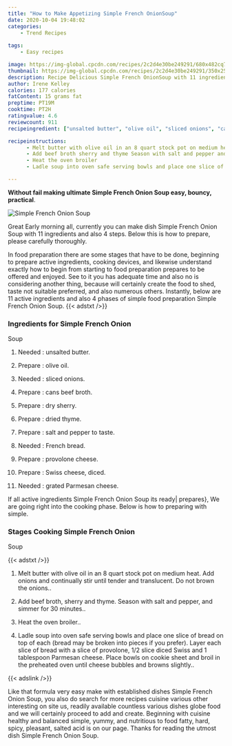```yaml
---
title: "How to Make Appetizing Simple French OnionSoup"
date: 2020-10-04 19:48:02
categories:
    - Trend Recipes
    
tags:
    - Easy recipes

image: https://img-global.cpcdn.com/recipes/2c2d4e30be249291/680x482cq70/simple-french-onion-soup-recipe-main-photo.jpg
thumbnail: https://img-global.cpcdn.com/recipes/2c2d4e30be249291/350x250cq70/simple-french-onion-soup-recipe-main-photo.jpg
description: Recipe Delicious Simple French OnionSoup with 11 ingredients and 4 stages of easy cooking.
author: Irene Kelley
calories: 177 calories
fatContent: 15 grams fat
preptime: PT19M
cooktime: PT2H
ratingvalue: 4.6
reviewcount: 911
recipeingredient: ["unsalted butter", "olive oil", "sliced onions", "cans beef broth", "dry sherry", "dried thyme", "salt and pepper to taste", "French bread", "provolone cheese", "Swiss cheese diced", "grated Parmesan cheese"]

recipeinstructions: 
      - Melt butter with olive oil in an 8 quart stock pot on medium heat Addonions and continually stir until tender and translucent Do not brownthe onions 
      - Add beef broth sherry and thyme Season with salt and pepper andsimmer for 30 minutes 
      - Heat the oven broiler 
      - Ladle soup into oven safe serving bowls and place one slice of breadon top of each bread may be broken into pieces if you prefer Layereach slice of bread with a slice of provolone 12 slice diced Swiss and1 tablespoon Parmesan cheese Place bowls on cookie sheet and broilin the preheated oven until cheese bubbles and browns slightly

---
```




**Without fail making ultimate Simple French Onion
Soup easy, bouncy, practical**. 


![Simple French Onion
Soup](https://img-global.cpcdn.com/recipes/2c2d4e30be249291/680x482cq70/simple-french-onion-soup-recipe-main-photo.jpg "Simple French Onion
Soup")




Great Early morning all, currently you can make dish Simple French Onion
Soup with 11 ingredients and also 4 steps. Below this is how to prepare, please carefully thoroughly.

In food preparation there are some stages that have to be done, beginning to prepare active ingredients, cooking devices, and likewise understand exactly how to begin from starting to food preparation prepares to be offered and enjoyed. See to it you has adequate time and also no is considering another thing, because will certainly create the food to shed, taste not suitable preferred, and also numerous others. Instantly, below are 11 active ingredients and also 4 phases of simple food preparation Simple French Onion
Soup.
{{< adstxt />}}

### Ingredients for Simple French Onion
Soup


1. Needed  : unsalted butter.

1. Prepare  : olive oil.

1. Needed  : sliced onions.

1. Prepare  : cans beef broth.

1. Prepare  : dry sherry.

1. Prepare  : dried thyme.

1. Prepare  : salt and pepper to taste.

1. Needed  : French bread.

1. Prepare  : provolone cheese.

1. Prepare  : Swiss cheese, diced.

1. Needed  : grated Parmesan cheese.



If all active ingredients Simple French Onion
Soup its ready| prepares}, We are going right into the cooking phase. Below is how to preparing with simple.

### Stages Cooking Simple French Onion
Soup

{{< adstxt />}}


1. Melt butter with olive oil in an 8 quart stock pot on medium heat. Add
onions and continually stir until tender and translucent. Do not brown
the onions..



1. Add beef broth, sherry and thyme. Season with salt and pepper, and
simmer for 30 minutes..



1. Heat the oven broiler..



1. Ladle soup into oven safe serving bowls and place one slice of bread
on top of each (bread may be broken into pieces if you prefer). Layer
each slice of bread with a slice of provolone, 1/2 slice diced Swiss and
1 tablespoon Parmesan cheese. Place bowls on cookie sheet and broil
in the preheated oven until cheese bubbles and browns slightly..





{{< adslink />}}

Like that formula very easy make with established dishes Simple French Onion
Soup, you also do search for more recipes cuisine various other interesting on site us, readily available countless various dishes globe food and we will certainly proceed to add and create. Beginning with cuisine healthy and balanced simple, yummy, and nutritious to food fatty, hard, spicy, pleasant, salted acid is on our page. Thanks for reading the utmost dish Simple French Onion
Soup.
